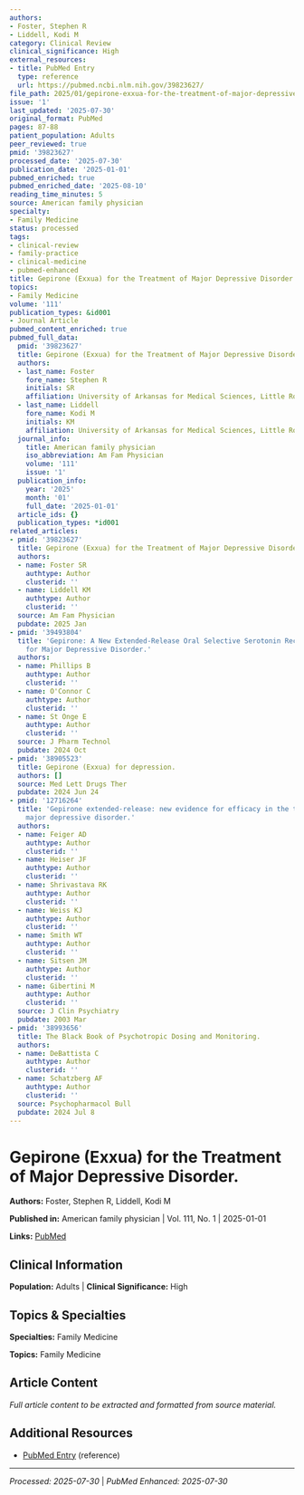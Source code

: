 ```yaml
---
authors:
- Foster, Stephen R
- Liddell, Kodi M
category: Clinical Review
clinical_significance: High
external_resources:
- title: PubMed Entry
  type: reference
  url: https://pubmed.ncbi.nlm.nih.gov/39823627/
file_path: 2025/01/gepirone-exxua-for-the-treatment-of-major-depressive-disorde.md
issue: '1'
last_updated: '2025-07-30'
original_format: PubMed
pages: 87-88
patient_population: Adults
peer_reviewed: true
pmid: '39823627'
processed_date: '2025-07-30'
publication_date: '2025-01-01'
pubmed_enriched: true
pubmed_enriched_date: '2025-08-10'
reading_time_minutes: 5
source: American family physician
specialty:
- Family Medicine
status: processed
tags:
- clinical-review
- family-practice
- clinical-medicine
- pubmed-enhanced
title: Gepirone (Exxua) for the Treatment of Major Depressive Disorder.
topics:
- Family Medicine
volume: '111'
publication_types: &id001
- Journal Article
pubmed_content_enriched: true
pubmed_full_data:
  pmid: '39823627'
  title: Gepirone (Exxua) for the Treatment of Major Depressive Disorder.
  authors:
  - last_name: Foster
    fore_name: Stephen R
    initials: SR
    affiliation: University of Arkansas for Medical Sciences, Little Rock.
  - last_name: Liddell
    fore_name: Kodi M
    initials: KM
    affiliation: University of Arkansas for Medical Sciences, Little Rock.
  journal_info:
    title: American family physician
    iso_abbreviation: Am Fam Physician
    volume: '111'
    issue: '1'
  publication_info:
    year: '2025'
    month: '01'
    full_date: '2025-01-01'
  article_ids: {}
  publication_types: *id001
related_articles:
- pmid: '39823627'
  title: Gepirone (Exxua) for the Treatment of Major Depressive Disorder.
  authors:
  - name: Foster SR
    authtype: Author
    clusterid: ''
  - name: Liddell KM
    authtype: Author
    clusterid: ''
  source: Am Fam Physician
  pubdate: 2025 Jan
- pmid: '39493804'
  title: 'Gepirone: A New Extended-Release Oral Selective Serotonin Receptor Agonist
    for Major Depressive Disorder.'
  authors:
  - name: Phillips B
    authtype: Author
    clusterid: ''
  - name: O'Connor C
    authtype: Author
    clusterid: ''
  - name: St Onge E
    authtype: Author
    clusterid: ''
  source: J Pharm Technol
  pubdate: 2024 Oct
- pmid: '38905523'
  title: Gepirone (Exxua) for depression.
  authors: []
  source: Med Lett Drugs Ther
  pubdate: 2024 Jun 24
- pmid: '12716264'
  title: 'Gepirone extended-release: new evidence for efficacy in the treatment of
    major depressive disorder.'
  authors:
  - name: Feiger AD
    authtype: Author
    clusterid: ''
  - name: Heiser JF
    authtype: Author
    clusterid: ''
  - name: Shrivastava RK
    authtype: Author
    clusterid: ''
  - name: Weiss KJ
    authtype: Author
    clusterid: ''
  - name: Smith WT
    authtype: Author
    clusterid: ''
  - name: Sitsen JM
    authtype: Author
    clusterid: ''
  - name: Gibertini M
    authtype: Author
    clusterid: ''
  source: J Clin Psychiatry
  pubdate: 2003 Mar
- pmid: '38993656'
  title: The Black Book of Psychotropic Dosing and Monitoring.
  authors:
  - name: DeBattista C
    authtype: Author
    clusterid: ''
  - name: Schatzberg AF
    authtype: Author
    clusterid: ''
  source: Psychopharmacol Bull
  pubdate: 2024 Jul 8
---
```


# Gepirone (Exxua) for the Treatment of Major Depressive Disorder.

**Authors:** Foster, Stephen R, Liddell, Kodi M

**Published in:** American family physician | Vol. 111, No. 1 | 2025-01-01

**Links:** [PubMed](https://pubmed.ncbi.nlm.nih.gov/39823627/)

## Clinical Information

**Population:** Adults | **Clinical Significance:** High

## Topics & Specialties

**Specialties:** Family Medicine

**Topics:** Family Medicine

## Article Content

*Full article content to be extracted and formatted from source material.*

## Additional Resources

- [PubMed Entry](https://pubmed.ncbi.nlm.nih.gov/39823627/) (reference)

---

*Processed: 2025-07-30* | *PubMed Enhanced: 2025-07-30*
